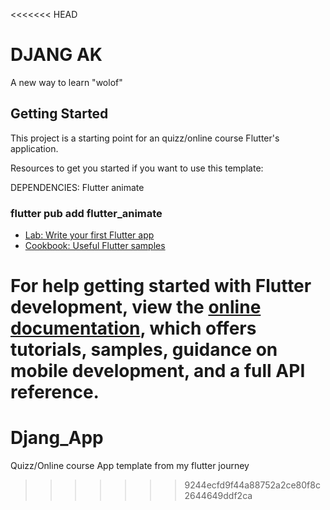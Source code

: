 <<<<<<< HEAD
# DJANG AK

A new way to learn "wolof"

## Getting Started

This project is a starting point for an quizz/online course Flutter's application.

Resources to get you started if you want to use this template:

DEPENDENCIES:
Flutter animate
### flutter pub add flutter_animate




- [Lab: Write your first Flutter app](https://docs.flutter.dev/get-started/codelab)
- [Cookbook: Useful Flutter samples](https://docs.flutter.dev/cookbook)

For help getting started with Flutter development, view the
[online documentation](https://docs.flutter.dev/), which offers tutorials,
samples, guidance on mobile development, and a full API reference.
=======
# Djang_App
Quizz/Online course App template from my flutter journey
>>>>>>> 9244ecfd9f44a88752a2ce80f8c2644649ddf2ca
